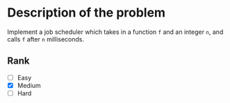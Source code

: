 # Description of the problem

Implement a job scheduler which takes in a function 
`f` and an integer `n`, and calls `f` after `n` milliseconds.

## Rank 

- [ ] Easy
- [x] Medium
- [ ] Hard